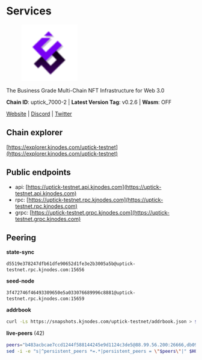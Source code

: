 # Services

<figure><img src="https://raw.githubusercontent.com/kj89/cosmos-images/main/logos/uptick.png" width="150" alt=""><figcaption></figcaption></figure>

The Business Grade Multi-Chain NFT Infrastructure for Web 3.0

**Chain ID**: uptick_7000-2 | **Latest Version Tag**: v0.2.6 | **Wasm**: OFF

[Website](https://uptick.network) | [Discord](https://discord.gg/UzeHS7fu5H) | [Twitter](https://twitter.com/uptickproject)




## Chain explorer
[https://explorer.kjnodes.com/uptick-testnet](https://explorer.kjnodes.com/uptick-testnet)

## Public endpoints

* api: [https://uptick-testnet.api.kjnodes.com](https://uptick-testnet.api.kjnodes.com)
* rpc: [https://uptick-testnet.rpc.kjnodes.com](https://uptick-testnet.rpc.kjnodes.com)
* grpc: [https://uptick-testnet.grpc.kjnodes.com](https://uptick-testnet.grpc.kjnodes.com)

## Peering

**state-sync**

```text
d5519e378247dfb61dfe90652d1fe3e2b3005a5b@uptick-testnet.rpc.kjnodes.com:15656
```

**seed-node**

```text
3f472746f46493309650e5a033076689996c8881@uptick-testnet.rpc.kjnodes.com:15659
```

**addrbook**
```bash
curl -Ls https://snapshots.kjnodes.com/uptick-testnet/addrbook.json > $HOME/.uptickd/config/addrbook.json
```

**live-peers** (42)
```bash
peers="b483acbcae7ccd1244f588144245e9d1124c3de5@88.99.56.200:26666,db09e85b73c4be1cab07f41422912ccad2aa5744@185.198.27.109:15656,d8777278648d8fc93800692a8b96a7f104df4f9a@194.163.135.127:26656,eb5a3112a64944e2bd701ff8aa99ab95209c6310@185.198.27.110:26656,dedd92019e364182bc24e7d4052fd7cefa94a976@65.108.200.60:20656,e24bde7fe207160442fe6b93ee376a739def5757@51.222.248.153:26656,fb2308819cefcdd8a74e957f82156625c47c42bc@65.108.229.95:26656,94734f927b16ff91f5e45875396295d6173ca918@74.50.70.118:11574,d5519e378247dfb61dfe90652d1fe3e2b3005a5b@65.109.68.190:15656,11995495f726f4e4c2ab74862fdb30e87c167448@65.108.195.235:27656,d0a53deabbc668a5bade8fc8b92cb9b0cba48c94@65.109.117.229:36656,f58fd7ff25183e7e0dc3c35e667641129a8bc2cd@144.76.27.79:26656,1c66685cbf5c8dc0a739eb57c896d35eb2eed17c@141.94.139.233:28656,7849e4320385434b0828a3e0206a3b69767393f6@65.109.91.227:26656,2d13d953ddaff39270ec3e92e90113123bbc13a9@89.117.50.51:26656,b14b4e3a46180eccf00d816aed5338db925e2237@185.225.191.149:26656,af5262526a0800a29a0a7194e1488a9fa62d0005@195.3.223.208:26656,7dace139a0389ca95c5eda64ddf19a01e6d60d02@95.214.52.206:26656,49c86b1fdc3f99ac3108904aef4f64297f3f1415@209.222.97.81:26656,737e25ce01c94b20bdcb3d9ce642837ae7f4069a@135.181.116.9:31301,661e4acbdb446e543e5e86831b5750df829bc0e0@65.109.19.146:26656,6af07daddb8a57c01d05d8c0894f8293a41090d0@185.245.183.122:26656,1cc42ab449f3e3877d8f69ad78182cf9e07c2475@75.119.159.159:29656,a489dcbd4c5b7ef20d77c51dba217e85c631f463@65.108.105.48:20456,7a4f1c0baa2ff31c02163fb658c4eb8d119193c7@95.214.52.173:18656,dd8080d9ea1f3830370a4f51ca6fe858a3d32191@65.108.72.253:11656,279a4f3f473ef5ae74ea6c55f456702a435fc95d@157.90.208.222:60656,70c19420bb2d40c5a6c3466c69ead6e0877b9cc7@45.85.250.108:26656,45f58ce671967a10933ea3e2279be03f0ebcb42c@85.114.134.219:16656,2298edffe9306e4d9370233c1d29dab567829095@144.91.78.28:26656,a818920590d15226a206ec4c73b1c5c20c56a435@65.21.134.202:26666,8f6fbc1a1119f5827e1768aca3577724460fb61f@157.90.213.40:26656,e9fee55fdf6668e4e04927cdd85bbbbc9e9e43b1@209.145.62.101:26656,d42cf28de5fcf5786d78fce2936633c9eb927b2e@65.109.84.214:56656,5739ae6fab71ec95fb3112f4d1ea2845782fa9f7@54.92.137.6:26656,5279dd29f49dc5b0b27802af0d475294144c8e6f@65.109.6.21:26656,962d620d21ce5caba3e765501dd9b309cfac234f@78.31.64.11:26356,132dcd9cbd5e6155edb535e477ba8262bb008243@199.175.98.113:26656,0afb5ce897e69eec34fb32bf87f4a2f93f79e0b3@65.109.65.210:30656,49c9876d8ad31ccfd3a169fa93d568ceec946476@65.108.229.46:26656,7840c994f5d84bf114ebb10ba704ded1c1bd12fd@65.109.112.20:11054,01c911bce80bf11b786f107eaa8d48878ee71908@95.217.224.252:36656"
sed -i -e "s|^persistent_peers *=.*|persistent_peers = \"$peers\"|" $HOME/.uptickd/config/config.toml
```
